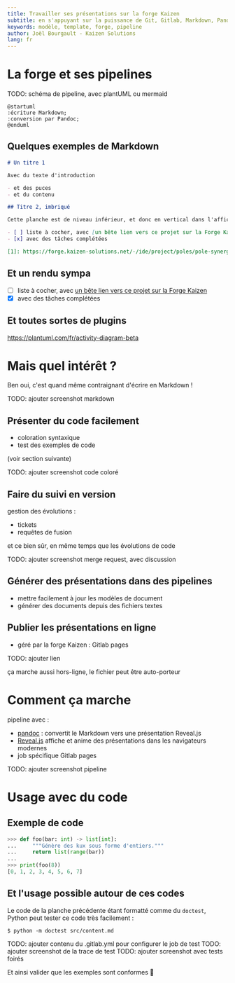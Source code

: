 ```yaml
---
title: Travailler ses présentations sur la forge Kaizen
subtitle: en s'appuyant sur la puissance de Git, Gitlab, Markdown, Pandoc et Reveal.js
keywords: modèle, template, forge, pipeline
author: Joël Bourgault - Kaizen Solutions
lang: fr
---
```


# La forge et ses pipelines

TODO: schéma de pipeline, avec plantUML ou mermaid

```plantuml
@startuml
:écriture Markdown;
:conversion par Pandoc;
@enduml
```

## Quelques exemples de Markdown

```markdown
# Un titre 1

Avec du texte d'introduction

- et des puces
- et du contenu

## Titre 2, imbriqué

Cette planche est de niveau inférieur, et donc en vertical dans l'affichage.

- [ ] liste à cocher, avec [un bête lien vers ce projet sur la Forge Kaizen][1]
- [x] avec des tâches complétées

[1]: https://forge.kaizen-solutions.net/-/ide/project/poles/pole-synergie/presentations/presentations-sur-la-forge-kaizen/tree/1-creer-bases-de-la-presentation/
```
## Et un rendu sympa

- [ ] liste à cocher, avec [un bête lien vers ce projet sur la Forge Kaizen][1]
- [x] avec des tâches complétées

[1]: https://forge.kaizen-solutions.net/-/ide/project/poles/pole-synergie/presentations/presentations-sur-la-forge-kaizen/tree/1-creer-bases-de-la-presentation/

## Et toutes sortes de plugins

https://plantuml.com/fr/activity-diagram-beta


# Mais quel intérêt ?

Ben oui, c'est quand même contraignant d'écrire en Markdown !

TODO: ajouter screenshot markdown

## Présenter du code facilement 

- coloration syntaxique 
- test des exemples de code

(voir section suivante)

TODO: ajouter screenshot code coloré

## Faire du suivi en version

gestion des évolutions :

- tickets
- requêtes de fusion

et ce bien sûr, en même temps que les évolutions de code

TODO: ajouter screenshot merge request, avec discussion

## Générer des présentations dans des pipelines

- mettre facilement à jour les modèles de document
- générer des documents depuis des fichiers textes

## Publier les présentations en ligne

- géré par la forge Kaizen : Gitlab pages

TODO: ajouter lien

ça marche aussi hors-ligne, le fichier peut être auto-porteur


# Comment ça marche

pipeline avec :

- [pandoc](https://pandoc.org) : convertit le Markdown vers une présentation Reveal.js
- [Reveal.js](https://reveal.js) affiche et anime des présentations dans les navigateurs modernes
- job spécifique Gitlab pages

TODO: ajouter screenshot pipeline


# Usage avec du code

## Exemple de code

```python
>>> def foo(bar: int) -> list[int]:
...     """Génère des kux sous forme d'entiers."""
...     return list(range(bar))
... 
>>> print(foo(8))
[0, 1, 2, 3, 4, 5, 6, 7]

```

## Et l'usage possible autour de ces codes

Le code de la planche précédente étant formatté comme du `doctest`,
Python peut tester ce code très facilement :

```
$ python -m doctest src/content.md
```

TODO: ajouter contenu du .gitlab.yml pour configurer le job de test
TODO: ajouter screenshot de la trace de test
TODO: ajouter screenshot avec tests foirés

Et ainsi valider que les exemples sont conformes 🤩
